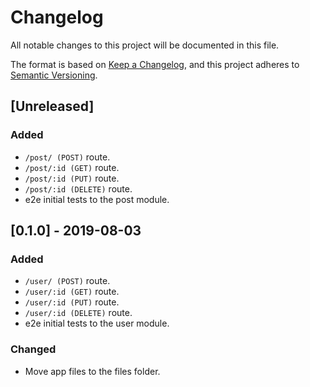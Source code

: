 # Changelog
All notable changes to this project will be documented in this file.

The format is based on [Keep a Changelog](https://keepachangelog.com/en/1.0.0/),
and this project adheres to [Semantic Versioning](https://semver.org/spec/v2.0.0.html).

## [Unreleased]

### Added

- `/post/ (POST)` route.
- `/post/:id (GET)` route.
- `/post/:id (PUT)` route.
- `/post/:id (DELETE)` route.
- e2e initial tests to the post module.

## [0.1.0] - 2019-08-03

### Added

- `/user/ (POST)` route.
- `/user/:id (GET)` route.
- `/user/:id (PUT)` route.
- `/user/:id (DELETE)` route.
- e2e initial tests to the user module.

### Changed

- Move app files to the files folder.
